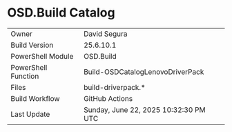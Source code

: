 ﻿# OSD.Build Catalog

| | |
|-|-|
| Owner | David Segura |
| Build Version | 25.6.10.1 |
| PowerShell Module | OSD.Build |
| PowerShell Function | Build-OSDCatalogLenovoDriverPack |
| Files | build-driverpack.* |
| Build Workflow | GitHub Actions |
| Last Update | Sunday, June 22, 2025 10:32:30 PM UTC |
